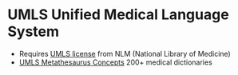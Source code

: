 # UMLS Unified Medical Language System
- Requires [UMLS license](https://www.nlm.nih.gov/databases/umls.html) from NLM (National Library of Medicine)
- [UMLS Metathesaurus Concepts](https://www.ncbi.nlm.nih.gov/books/NBK9685/table/ch03.T.concept_names_and_sources_file_mr/) 200+ medical dictionaries
